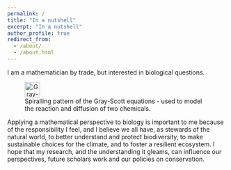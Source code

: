 ```yaml
---
permalink: /
title: "In a nutshell"
excerpt: "In a nutshell"
author_profile: true
redirect_from: 
  - /about/
  - /about.html
---
```


I am a mathematician by trade, but interested in biological questions. 
<figure>
	<a align="center" href="/images/Reaction-Diffusion.gif">
	<img src="/images/Reaction-Diffusion.gif" alt = "Gray-Scott spirals" width="35"/>
	</a>
	<figcaption>Spiralling pattern of the Gray-Scott equations - used to model the reaction and diffusion of two chemicals.</figcaption>
</figure>

Applying a mathematical perspective to biology is important to me because of the responsibility I feel, and I believe we all have, as stewards of the natural world, to better understand and protect biodiversity, to make sustainable choices for the climate, and to foster a resilient ecosystem. I hope that my research, and the understanding it gleams, can influence our perspectives, future scholars work and our policies on conservation.
